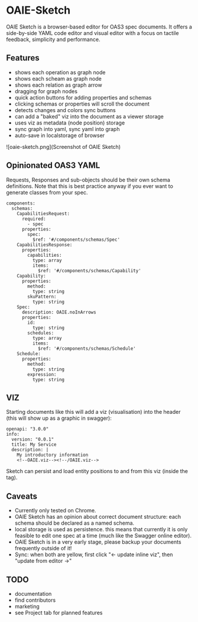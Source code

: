 # OAIE-Sketch
OAIE Sketch is a browser-based editor for OAS3 spec documents. It offers a side-by-side YAML code editor and visual editor with a focus on tactile feedback, simplicity and performance.

## Features
- shows each operation as graph node
- shows each scheam as graph node
- shows each relation as graph arrow
- dragging for graph nodes
- quick action buttons for adding properties and schemas
- clicking schemas or properties will scroll the document
- detects changes and colors sync buttons
- can add a "baked" viz into the document as a viewer storage
- uses viz as metadata (node position) storage
- sync graph into yaml, sync yaml into graph
- auto-save in localstorage of browser

![oaie-sketch.png](Screenshot of OAIE Sketch)

## Opinionated OAS3 YAML
Requests, Responses and sub-objects should be their own schema definitions. Note that this is best practice anyway if you ever want to generate classes from your spec.

    components:
      schemas:
        CapabilitiesRequest:
          required:
            - spec
          properties:
            spec:
              $ref: '#/components/schemas/Spec'
        CapabilitiesResponse:
          properties:
            capabilities:
              type: array
              items:
                $ref: '#/components/schemas/Capability'
        Capability:
          properties:
            method:
              type: string
            skuPattern:
              type: string
        Spec:
          description: OAIE.noInArrows
          properties:
            id:
              type: string
            schedules:
              type: array
              items:
                $ref: '#/components/schemas/Schedule'
        Schedule:
          properties:
            method:
              type: string
            expression:
              type: string

## VIZ
Starting documents like this will add a viz (visualisation) into the header (this will show up as a graphic in swagger):

    openapi: "3.0.0"
    info:
      version: "0.0.1"
      title: My Service
      description: |
        My introductory information
        <!--OAIE.viz--><!--/OAIE.viz-->

Sketch can persist and load entity positions to and from this viz (inside the <!--OAIE.viz--> tag).

## Caveats
- Currently only tested on Chrome.
- OAIE Sketch has an opinion about correct document structure: each schema should be declared as a named schema.
- local storage is used as persistence. this means that currently it is only feasible to edit one spec at a time (much like the Swagger online editor).
- OAIE Sketch is in a very early stage, please backup your documents frequently outside of it!
- Sync: when both are yellow, first click "<- update inline viz", then "update from editor ->"

## TODO
- documentation
- find contributors
- marketing
- see Project tab for planned features
